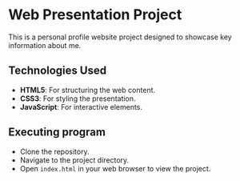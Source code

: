 # Web Presentation Project

This is a personal profile website project designed to showcase key information about me.

## Technologies Used

- **HTML5**: For structuring the web content.
- **CSS3**: For styling the presentation.
- **JavaScript**: For interactive elements.

## Executing program

- Clone the repository.
- Navigate to the project directory.
- Open `index.html` in your web browser to view the project.

